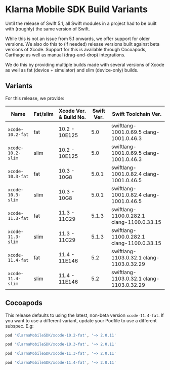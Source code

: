 # Klarna Mobile SDK Build Variants

Until the release of Swift 5.1, all Swift modules in a project had to be built with (roughly) the
same version of Swift. 

While this is not an issue from 5.1 onwards, we offer support for older versions. We also do this
to (if needed) release versions built against beta versions of Xcode. Support for this is available 
through Cocoapods, Carthage as well as manual (drag-and-drop) integrations. 

We do this by providing multiple builds made with several versions of Xcode as well as fat (device +
simulator) and slim (device-only) builds.

## Variants

For this release, we provide:

| Name | Fat/slim | Xcode Ver. & Build No. | Swift Ver. | Swift Toolchain Ver. |  
| ---- | -------- | ---------------------------- | ---------- | -------------------- |
| `xcode-10.2-fat` | fat | 10.2 - 10E125 | 5.0| swiftlang-1001.0.69.5 clang-1001.0.46.3 |
| `xcode-10.2-slim` | slim | 10.2 - 10E125 | 5.0| swiftlang-1001.0.69.5 clang-1001.0.46.3 |
| `xcode-10.3-fat` | fat | 10.3 - 10G8 | 5.0.1| swiftlang-1001.0.82.4 clang-1001.0.46.5 |
| `xcode-10.3-slim` | slim | 10.3 - 10G8 | 5.0.1| swiftlang-1001.0.82.4 clang-1001.0.46.5 |
| `xcode-11.3-fat` | fat | 11.3 - 11C29 | 5.1.3| swiftlang-1100.0.282.1 clang-1100.0.33.15 |
| `xcode-11.3-slim` | slim | 11.3 - 11C29 | 5.1.3| swiftlang-1100.0.282.1 clang-1100.0.33.15 |
| `xcode-11.4-fat` | fat | 11.4 - 11E146 | 5.2| swiftlang-1103.0.32.1 clang-1103.0.32.29 |
| `xcode-11.4-slim` | slim | 11.4 - 11E146 | 5.2| swiftlang-1103.0.32.1 clang-1103.0.32.29 |


## Cocoapods

This release defaults to using the latest, non-beta version `xcode-11.4-fat`. If you 
want to use a different variant, update your Podfile to use a different subspec. E.g:


```ruby
pod 'KlarnaMobileSDK/xcode-10.2-fat', '~> 2.0.11'
```

```ruby
pod 'KlarnaMobileSDK/xcode-10.3-fat', '~> 2.0.11'
```

```ruby
pod 'KlarnaMobileSDK/xcode-11.3-fat', '~> 2.0.11'
```

```ruby
pod 'KlarnaMobileSDK/xcode-11.4-fat', '~> 2.0.11'
```
